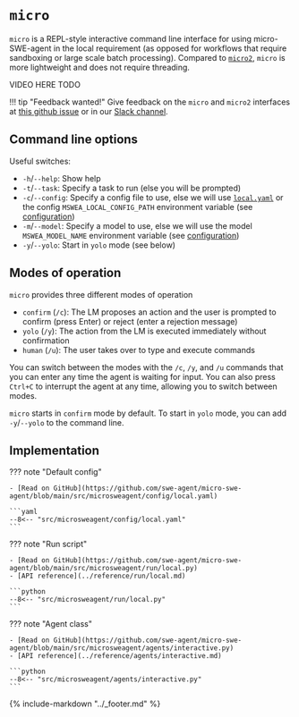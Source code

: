 # `micro`

`micro` is a REPL-style interactive command line interface for using micro-SWE-agent in the local requirement (as opposed for workflows that require sandboxing or large scale batch processing).
Compared to [`micro2`](micro2.md), `micro` is more lightweight and does not require threading.

VIDEO HERE TODO

!!! tip "Feedback wanted!"
    Give feedback on the `micro` and `micro2` interfaces at [this github issue](https://github.com/swe-agent/micro-swe-agent/issues/161)
    or in our [Slack channel](https://join.slack.com/t/swe-bench/shared_invite/zt-36pj9bu5s-o3_yXPZbaH2wVnxnss1EkQ).

## Command line options

Useful switches:

- `-h`/`--help`: Show help
- `-t`/`--task`: Specify a task to run (else you will be prompted)
- `-c`/`--config`: Specify a config file to use, else we will use [`local.yaml`](https://github.com/swe-agent/micro-swe-agent/blob/main/src/microsweagent/config/local.yaml) or the config `MSWEA_LOCAL_CONFIG_PATH` environment variable (see [configuration](../configuration.md))
- `-m`/`--model`: Specify a model to use, else we will use the model `MSWEA_MODEL_NAME` environment variable (see [configuration](../configuration.md))
- `-y`/`--yolo`: Start in `yolo` mode (see below)

## Modes of operation

`micro` provides three different modes of operation

- `confirm` (`/c`): The LM proposes an action and the user is prompted to confirm (press Enter) or reject (enter a rejection message)
- `yolo` (`/y`): The action from the LM is executed immediately without confirmation
- `human` (`/u`): The user takes over to type and execute commands

You can switch between the modes with the `/c`, `/y`, and `/u` commands that you can enter any time the agent is waiting for input.
You can also press `Ctrl+C` to interrupt the agent at any time, allowing you to switch between modes.

`micro` starts in `confirm` mode by default. To start in `yolo` mode, you can add `-y`/`--yolo` to the command line.

## Implementation

??? note "Default config"

    - [Read on GitHub](https://github.com/swe-agent/micro-swe-agent/blob/main/src/microsweagent/config/local.yaml)

    ```yaml
    --8<-- "src/microsweagent/config/local.yaml"
    ```

??? note "Run script"

    - [Read on GitHub](https://github.com/swe-agent/micro-swe-agent/blob/main/src/microsweagent/run/local.py)
    - [API reference](../reference/run/local.md)

    ```python
    --8<-- "src/microsweagent/run/local.py"
    ```

??? note "Agent class"

    - [Read on GitHub](https://github.com/swe-agent/micro-swe-agent/blob/main/src/microsweagent/agents/interactive.py)
    - [API reference](../reference/agents/interactive.md)

    ```python
    --8<-- "src/microsweagent/agents/interactive.py"
    ```

{% include-markdown "../_footer.md" %}